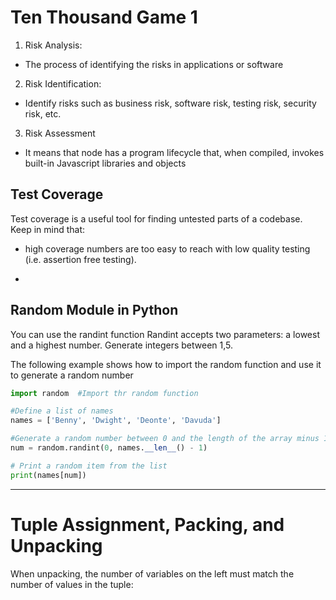# Ten Thousand Game 1

1. Risk Analysis:
- The process of identifying the risks in applications or software

2. Risk Identification:
- Identify risks such as business risk, software risk, testing risk, security risk, etc.
3. Risk Assessment
- It means that node has a program lifecycle that, when compiled, invokes built-in Javascript libraries and objects

## Test Coverage
Test coverage is a useful tool for finding untested parts of a codebase. Keep in mind that:
* high coverage numbers are too easy to reach with low quality testing (i.e. assertion free testing).

* 

## Random Module in Python
You can use the randint function Randint accepts two parameters: a lowest and a highest number. Generate integers between 1,5.

The following example shows how to import the random function and use it to generate a random number
```python
import random  #Import thr random function

#Define a list of names
names = ['Benny', 'Dwight', 'Deonte', 'Davuda']

#Generate a random number between 0 and the length of the array minus 1(inclusive)
num = random.randint(0, names.__len__() - 1)

# Print a random item from the list
print(names[num])

```

__________
# Tuple Assignment, Packing, and Unpacking
When unpacking, the number of variables on the left must match the number of values in the tuple:

```python

```